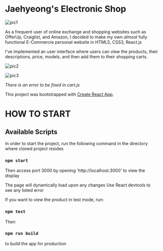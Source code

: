 # Jaehyeong's Electronic Shop

![pic1](https://user-images.githubusercontent.com/32945767/55677836-10b9be80-58a4-11e9-8ae9-a9844e2971af.jpg)

As a frequent user of online exchange and shopping websites such as OfferUp, Craiglist, and Amazon, I decided to make my own 
*almost* fully functional E-Commercie personal website in HTML5, CSS3, React.js

I've implemented an user interface where users can view the products, their descriptions, price, models, and then add them to their shopping carts.

![pic2](https://user-images.githubusercontent.com/32945767/55677837-10b9be80-58a4-11e9-8762-37049d2a481e.jpg)


![pic3](https://user-images.githubusercontent.com/32945767/55677838-10b9be80-58a4-11e9-8b80-663e827cab84.jpg)

*There is an error to be fixed in cart.js*

This project was bootstrapped with [Create React App](https://github.com/facebook/create-react-app).

# HOW TO START

## Available Scripts

In order to start the project, run the following command in the directory where
cloned project resides

### `npm start`

Then access port 3000 by opening 'http://localhost:3000' to view the display

The page will dynamically load upon any changes
Use React devtools to see any listed error

If you want to view the product in test mode, run:

### `npm test`

Then

### `npm run build`

to build the app for production

